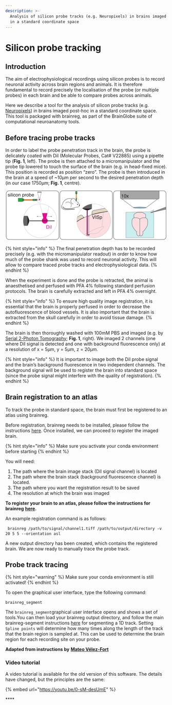```yaml
---
description: >-
  Analysis of silicon probe tracks (e.g. Neuropixels) in brains imaged post-hoc
  in a standard coordinate space
---
```


# Silicon probe tracking

## Introduction

The aim of electrophysiological recordings using silicon probes is to record neuronal activity across brain regions and animals. It is therefore fundamental to record precisely the localisation of the probe \(or multiple probes\) in each brain and be able to compare probes across animals.

Here we describe a tool for the analysis of silicon probe tracks \(e.g. [Neuropixels](https://www.neuropixels.org/)\) in brains imaged post-hoc in a standard coordinate space. This tool is packaged with brainreg, as part of the BrainGlobe suite of computational neuroanatomy tools.

## **Before tracing probe tracks**

In order to label the probe penetration track in the brain, the probe is delicately coated with DiI \(Molecular Probes, Cat\# V22885\) using a pipette tip \(**Fig. 1**, left\). The probe is then attached to a micromanipulator and the probe tip lowered to touch the surface of the brain \(e.g. in head-fixed mice\). This position is recorded as position “zero”. The probe is then introduced in the brain at a speed of ~10μm per second to the desired penetration depth \(in our case 1750μm; **Fig. 1**, centre\). 

![Figure 1.](../../.gitbook/assets/fig1.png)

{% hint style="info" %}
The final penetration depth has to be recorded precisely \(e.g. with the micromanipulator readout\) in order to know how much of the probe shank was used to record neuronal activity. This will allow to compare traced probe tracks and electrophysiological data.
{% endhint %}

When the experiment is done and the probe is retracted, the animal is anaesthetised and perfused with PFA 4% following standard perfusion protocols. The brain is carefully extracted and left in PFA 4% overnight.

{% hint style="info" %}
To ensure high quality image registration, it is essential that the brain is properly perfused in order to decrease the autofluorescence of blood vessels. It is also important that the brain is extracted from the skull carefully in order to avoid tissue damage.
{% endhint %}

The brain is then thoroughly washed with 100mM PBS and imaged \(e.g. by [Serial 2-Photon Tomography](https://sainsburywellcomecentre.github.io/OpenSerialSection/acquisition/#); **Fig. 1**, right\). We imaged 2 channels \(one where DiI signal is detected and one with background fluorescence only\) at a resolution of x = 5μm, y = 5μm, z = 20μm.

{% hint style="info" %}
It is important to image both the DiI probe signal and the brain’s background fluorescence in two independent channels. The background signal will be used to register the brain into standard space \(since the probe signal might interfere with the quality of registration\).
{% endhint %}

## **Brain registration to an atlas**

To track the probe in standard space, the brain must first be registered to an atlas using brainreg.

Before registration, brainreg needs to be installed, please follow the instructions [here](../../brainreg/installation.md). Once installed, we can proceed to register the imaged brain.

{% hint style="info" %}
Make sure you activate your conda environment before starting
{% endhint %}

You will need:

1. The path where the brain image stack \(DiI signal channel\) is located
2. The path where the brain stack \(background fluorescence channel\) is located. 
3. The path where you want the registration result to be saved
4. The resolution at which the brain was imaged

**To register your brain to an atlas, please follow the instructions for brainreg** [**here**](../../brainreg/user-guide/)**.**

An example registration command is as follows:

```text
 brainreg /path/to/signal/channel1.tiff /path/to/output/directory -v 20 5 5 --orientation asl
```

A new output directory has been created, which contains the registered brain. We are now ready to manually trace the probe track.

## **Probe track tracing**

{% hint style="warning" %}
Make sure your conda environment is still activated!
{% endhint %}

To open the graphical user interface, type the following command:

```text
brainreg_segment
```

The `brainreg_segment`graphical user interface opens and shows a set of tools.You can then load your brainreg output directory, and follow the main brainreg-segment instructions [here](../user-guide.md) for segmenting a 1D track. Setting `Spline points` will determine how many times along the length of the track that the brain region is sampled at. This can be used to determine the brain region for each recording site on your probe.

**Adapted from instructions by** [**Mateo Vélez-Fort**](https://www.sainsburywellcome.org/web/people/mateo-velez-fort)

### **​Video tutorial**

A video tutorial is available for the old version of this software. The details have changed, but the principles are the same:

{% embed url="https://youtu.be/0-sM-desUmE" %}

\*\*\*\*

